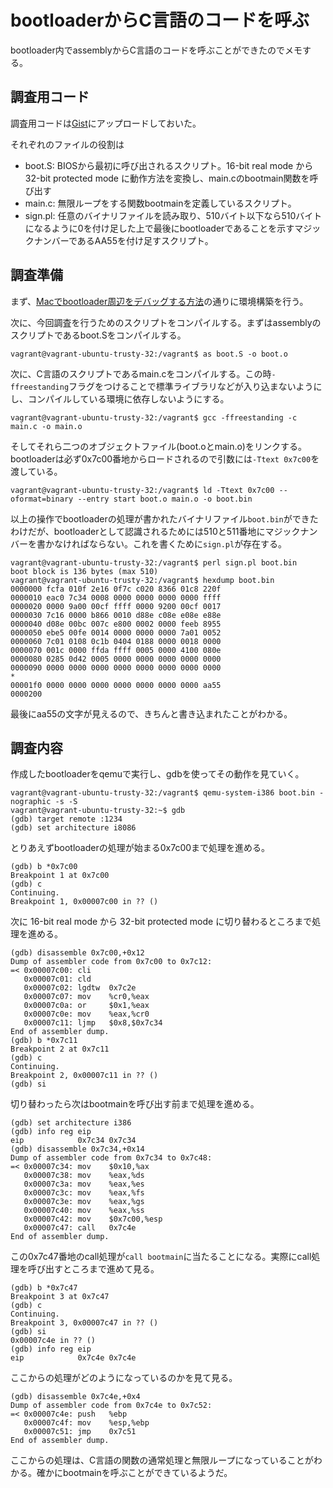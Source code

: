 # bootloaderからC言語のコードを呼ぶ

bootloader内でassemblyからC言語のコードを呼ぶことができたのでメモする。

## 調査用コード

調査用コードは[Gist](https://gist.github.com/Ktakuya332C/881eb08b8adcdbef299afc6bf18fa0be)にアップロードしておいた。

それぞれのファイルの役割は

- boot.S: BIOSから最初に呼び出されるスクリプト。16-bit real mode から 32-bit protected mode に動作方法を変換し、main.cのbootmain関数を呼び出す
- main.c: 無限ループをする関数bootmainを定義しているスクリプト。
- sign.pl: 任意のバイナリファイルを読み取り、510バイト以下なら510バイトになるように0を付け足した上で最後にbootloaderであることを示すマジックナンバーであるAA55を付け足すスクリプト。

## 調査準備

まず、[Macでbootloader周辺をデバッグする方法](../build/debug-bootloader-on-mac.html)の通りに環境構築を行う。

次に、今回調査を行うためのスクリプトをコンパイルする。まずはassemblyのスクリプトであるboot.Sをコンパイルする。

```
vagrant@vagrant-ubuntu-trusty-32:/vagrant$ as boot.S -o boot.o
```

次に、C言語のスクリプトであるmain.cをコンパイルする。この時`-ffreestanding`フラグをつけることで標準ライブラリなどが入り込まないようにし、コンパイルしている環境に依存しないようにする。

```
vagrant@vagrant-ubuntu-trusty-32:/vagrant$ gcc -ffreestanding -c main.c -o main.o
```

そしてそれら二つのオブジェクトファイル(boot.oとmain.o)をリンクする。bootloaderは必ず0x7c00番地からロードされるので引数には`-Ttext 0x7c00`を渡している。

```
vagrant@vagrant-ubuntu-trusty-32:/vagrant$ ld -Ttext 0x7c00 --oformat=binary --entry start boot.o main.o -o boot.bin
```

以上の操作でbootloaderの処理が書かれたバイナリファイル`boot.bin`ができたわけだが、bootloaderとして認識されるためには510と511番地にマジックナンバーを書かなければならない。これを書くために`sign.pl`が存在する。

```
vagrant@vagrant-ubuntu-trusty-32:/vagrant$ perl sign.pl boot.bin
boot block is 136 bytes (max 510)
vagrant@vagrant-ubuntu-trusty-32:/vagrant$ hexdump boot.bin
0000000 fcfa 010f 2e16 0f7c c020 8366 01c8 220f
0000010 eac0 7c34 0008 0000 0000 0000 0000 ffff
0000020 0000 9a00 00cf ffff 0000 9200 00cf 0017
0000030 7c16 0000 b866 0010 d88e c08e e08e e88e
0000040 d08e 00bc 007c e800 0002 0000 feeb 8955
0000050 ebe5 00fe 0014 0000 0000 0000 7a01 0052
0000060 7c01 0108 0c1b 0404 0188 0000 0018 0000
0000070 001c 0000 ffda ffff 0005 0000 4100 080e
0000080 0285 0d42 0005 0000 0000 0000 0000 0000
0000090 0000 0000 0000 0000 0000 0000 0000 0000
*
00001f0 0000 0000 0000 0000 0000 0000 0000 aa55
0000200
```

最後にaa55の文字が見えるので、きちんと書き込まれたことがわかる。

## 調査内容

作成したbootloaderをqemuで実行し、gdbを使ってその動作を見ていく。

```
vagrant@vagrant-ubuntu-trusty-32:/vagrant$ qemu-system-i386 boot.bin -nographic -s -S
vagrant@vagrant-ubuntu-trusty-32:~$ gdb
(gdb) target remote :1234
(gdb) set architecture i8086
```

とりあえずbootloaderの処理が始まる0x7c00まで処理を進める。

```
(gdb) b *0x7c00
Breakpoint 1 at 0x7c00
(gdb) c
Continuing.
Breakpoint 1, 0x00007c00 in ?? ()
```

次に 16-bit real mode から 32-bit protected mode に切り替わるところまで処理を進める。

```
(gdb) disassemble 0x7c00,+0x12
Dump of assembler code from 0x7c00 to 0x7c12:
=< 0x00007c00: cli
   0x00007c01: cld
   0x00007c02: lgdtw  0x7c2e
   0x00007c07: mov    %cr0,%eax
   0x00007c0a: or     $0x1,%eax
   0x00007c0e: mov    %eax,%cr0
   0x00007c11: ljmp   $0x8,$0x7c34
End of assembler dump.
(gdb) b *0x7c11
Breakpoint 2 at 0x7c11
(gdb) c
Continuing.
Breakpoint 2, 0x00007c11 in ?? ()
(gdb) si
```

切り替わったら次はbootmainを呼び出す前まで処理を進める。

```
(gdb) set architecture i386
(gdb) info reg eip
eip            0x7c34 0x7c34
(gdb) disassemble 0x7c34,+0x14
Dump of assembler code from 0x7c34 to 0x7c48:
=< 0x00007c34: mov    $0x10,%ax
   0x00007c38: mov    %eax,%ds
   0x00007c3a: mov    %eax,%es
   0x00007c3c: mov    %eax,%fs
   0x00007c3e: mov    %eax,%gs
   0x00007c40: mov    %eax,%ss
   0x00007c42: mov    $0x7c00,%esp
   0x00007c47: call   0x7c4e
End of assembler dump.
```

この0x7c47番地のcall処理が`call bootmain`に当たることになる。実際にcall処理を呼び出すところまで進めて見る。

```
(gdb) b *0x7c47
Breakpoint 3 at 0x7c47
(gdb) c
Continuing.
Breakpoint 3, 0x00007c47 in ?? ()
(gdb) si
0x00007c4e in ?? ()
(gdb) info reg eip
eip            0x7c4e 0x7c4e
```

ここからの処理がどのようになっているのかを見て見る。

```
(gdb) disassemble 0x7c4e,+0x4
Dump of assembler code from 0x7c4e to 0x7c52:
=< 0x00007c4e: push   %ebp
   0x00007c4f: mov    %esp,%ebp
   0x00007c51: jmp    0x7c51
End of assembler dump.
```

ここからの処理は、C言語の関数の通常処理と無限ループになっていることがわかる。確かにbootmainを呼ぶことができているようだ。
